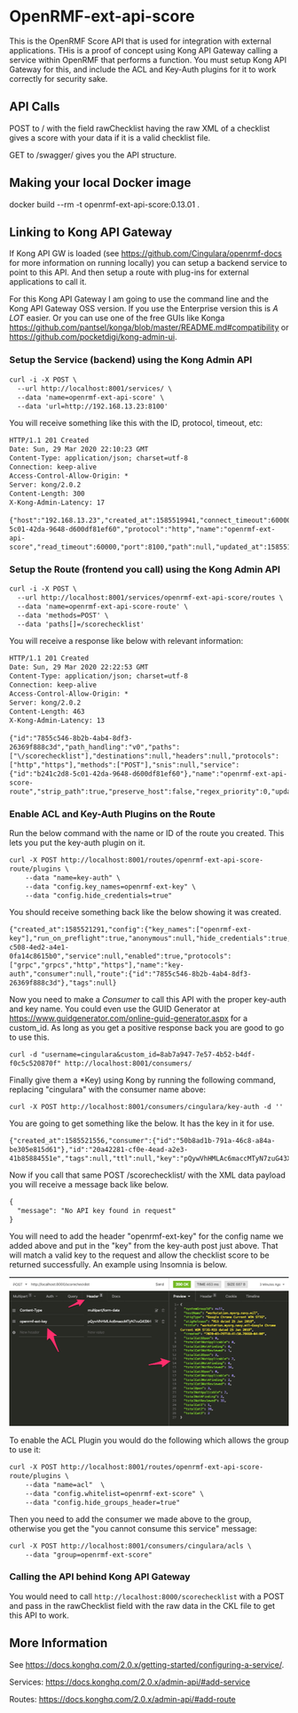# OpenRMF-ext-api-score
This is the OpenRMF Score API that is used for integration with external applications. THis is a proof of concept using Kong API Gateway calling a service within OpenRMF that performs a function. You must setup Kong API Gateway for this, and include the ACL and Key-Auth plugins for it to work correctly for security sake.

## API Calls
POST to / with the field rawChecklist having the raw XML of a checklist gives a score with your data if it is a valid checklist file.

GET to /swagger/ gives you the API structure.

## Making your local Docker image
docker build --rm -t openrmf-ext-api-score:0.13.01 .

## Linking to Kong API Gateway

If Kong API GW is loaded (see https://github.com/Cingulara/openrmf-docs for more information on running locally) you can setup a backend service to point to this API. And then setup a route with plug-ins for external applications to call it. 

For this Kong API Gateway I am going to use the command line and the Kong API Gateway OSS version. If you use the Enterprise version this is _A LOT_ easier. Or you can use one of the free GUIs like Konga https://github.com/pantsel/konga/blob/master/README.md#compatibility or https://github.com/pocketdigi/kong-admin-ui. 

### Setup the Service (backend) using the Kong Admin API
```
curl -i -X POST \
  --url http://localhost:8001/services/ \
  --data 'name=openrmf-ext-api-score' \
  --data 'url=http://192.168.13.23:8100'
```

You will receive something like this with the ID, protocol, timeout, etc:

```
HTTP/1.1 201 Created
Date: Sun, 29 Mar 2020 22:10:23 GMT
Content-Type: application/json; charset=utf-8
Connection: keep-alive
Access-Control-Allow-Origin: *
Server: kong/2.0.2
Content-Length: 300
X-Kong-Admin-Latency: 17

{"host":"192.168.13.23","created_at":1585519941,"connect_timeout":60000,"id":"b241c2d8-5c01-42da-9648-d600df81ef60","protocol":"http","name":"openrmf-ext-api-score","read_timeout":60000,"port":8100,"path":null,"updated_at":1585519941,"retries":5,"write_timeout":60000,"tags":null,"client_certificate":null}
```

### Setup the Route (frontend you call) using the Kong Admin API

```
curl -i -X POST \
  --url http://localhost:8001/services/openrmf-ext-api-score/routes \
  --data 'name=openrmf-ext-api-score-route' \
  --data 'methods=POST' \
  --data 'paths[]=/scorechecklist'
```

You will receive a response like below with relevant information:

```
HTTP/1.1 201 Created
Date: Sun, 29 Mar 2020 22:22:53 GMT
Content-Type: application/json; charset=utf-8
Connection: keep-alive
Access-Control-Allow-Origin: *
Server: kong/2.0.2
Content-Length: 463
X-Kong-Admin-Latency: 13

{"id":"7855c546-8b2b-4ab4-8df3-26369f888c3d","path_handling":"v0","paths":["\/scorechecklist"],"destinations":null,"headers":null,"protocols":["http","https"],"methods":["POST"],"snis":null,"service":{"id":"b241c2d8-5c01-42da-9648-d600df81ef60"},"name":"openrmf-ext-api-score-route","strip_path":true,"preserve_host":false,"regex_priority":0,"updated_at":1585520573,"sources":null,"hosts":null,"https_redirect_status_code":426,"tags":null,"created_at":1585520573}
```

### Enable ACL and Key-Auth Plugins on the Route
Run the below command with the name or ID of the route you created. This lets you put the key-auth plugin on it. 

```
curl -X POST http://localhost:8001/routes/openrmf-ext-api-score-route/plugins \
    --data "name=key-auth" \
    --data "config.key_names=openrmf-ext-key" \
    --data "config.hide_credentials=true"
```

You should receive something back like the below showing it was created.
```
{"created_at":1585521291,"config":{"key_names":["openrmf-ext-key"],"run_on_preflight":true,"anonymous":null,"hide_credentials":true,"key_in_body":false},"id":"aea7c6a0-c508-4ed2-a4e1-0fa14c8615b0","service":null,"enabled":true,"protocols":["grpc","grpcs","http","https"],"name":"key-auth","consumer":null,"route":{"id":"7855c546-8b2b-4ab4-8df3-26369f888c3d"},"tags":null}
```

Now you need to make a *Consumer* to call this API with the proper key-auth and key name. You could even use the GUID Generator at https://www.guidgenerator.com/online-guid-generator.aspx for a custom_id. As long as you get a positive response back you are good to go to use this. 

```
curl -d "username=cingulara&custom_id=8ab7a947-7e57-4b52-b4df-f0c5c520870f" http://localhost:8001/consumers/
```

Finally give them a *Key) using Kong by running the following command, replacing "cingulara" with the consumer name above:
```
curl -X POST http://localhost:8001/consumers/cingulara/key-auth -d ''
```
You are going to get something like the below. It has the key in it for use. 
```
{"created_at":1585521556,"consumer":{"id":"50b8ad1b-791a-46c8-a84a-be305e815d61"},"id":"20a42281-cf0e-4ead-a2e3-41b85884551e","tags":null,"ttl":null,"key":"pQywVhHMLAc6maccMTyN7zuG43XrbJ6C"}
```

Now if you call that same POST /scorechecklist/ with the XML data payload you will receive a message back like below. 
```
{
  "message": "No API key found in request"
}
```

You will need to add the header "openrmf-ext-key" for the config name we added above and put in the "key" from the key-auth post just above. That will match a valid key to the request and allow the checklist score to be returned successfully. An example using Insomnia is below. 

![Image](./img/Calling-Kong-API-Key-Auth.png?raw=true)

To enable the ACL Plugin you would do the following which allows the group to use it:
```
curl -X POST http://localhost:8001/routes/openrmf-ext-api-score-route/plugins \
    --data "name=acl"  \
    --data "config.whitelist=openrmf-ext-score" \
    --data "config.hide_groups_header=true"
```

Then you need to add the consumer we made above to the group, otherwise you get the "you cannot consume this service" message:
```
curl -X POST http://localhost:8001/consumers/cingulara/acls \
    --data "group=openrmf-ext-score"
```

### Calling the API behind Kong API Gateway

You would need to call `http://localhost:8000/scorechecklist` with a POST and pass in the rawChecklist field with the raw data in the CKL file to get this API to work. 


## More Information
See https://docs.konghq.com/2.0.x/getting-started/configuring-a-service/.

Services: https://docs.konghq.com/2.0.x/admin-api/#add-service

Routes: https://docs.konghq.com/2.0.x/admin-api/#add-route
